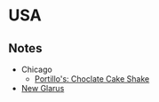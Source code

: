 # USA

## Notes

* Chicago
  * [Portillo's: Choclate Cake Shake](https://www.youtube.com/watch?v=6Xf858oNEak)
* [New Glarus](https://www.youtube.com/watch?v=rhBQp1dpDZ8)
